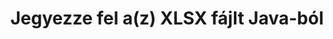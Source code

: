 ---
############################# Static ############################
layout: "auto-gen-annotation"

############################# Head ############################
head_title: "Java XLSX Annotation API Annotate in C#"
head_description: "Java API népszerű kommentártípusok létrehozásához és megjegyzésekhez a XLSX, képek, rajzok és dokumentumfájl formátumokból."

############################# Header ############################
title: "Jegyezze fel a(z) XLSX fájlt Java-ból"
description: ""
bg_image: "https://cms.admin.containerize.com/templates/aspose/App_Themes/V3/images/bg/header1.png"
bg_overlay: false
button:
    enable: true
    icon: "fas fa-arrow-down"
    label: "Ingyenes próbaverzió letöltése"
    link: "https://downloads.groupdocs.com/annotation/java"

############################# About ############################
about:
    enable: true
    title: "A GroupDocs.Annotation for Java API-ról"
    content: |
        A GroupDocs.Annotation for Java API egy olyan könyvtár, amely lehetővé teszi megjegyzések hozzáadását PDF, Word és egyéb dokumentumokhoz Mac, Windows vagy Ubuntu rendszeren. A [GroupDocs.Annotation for Java](/annotation/java) egy natív Java API a kommentárok kezelésére, átfogó támogatással a megjegyzések létrehozásához, hozzáadásához, szerkesztéséhez, törléséhez, kibontásához és exportálásához képekből és különféle egyéb dokumentumokból. A támogatott dokumentumformátumok teljes listája ezen a [oldalon](https://docs.groupdocs.com/annotation/java/supported-document-formats/) tekinthető meg.
        Ez a könyvtár lehetővé teszi, hogy ne csak a XLSX dokumentummal dolgozzon, hanem sok más típusú dokumentummal is, például Word, Excel, PowerPoint, Outlook e-mailekkel, Visio, Adobe, OpenDocument, OpenOffice, Photoshop, AutoCad és még sok mással.
        A GroupDocs.Annotation for Java API lehetővé teszi új jegyzetek létrehozását és hozzáadását, megjegyzések szerkesztését, megjegyzések kibontását, megjegyzések kibontását és eltávolítását a dokumentumokból. A könyvtár 13 különböző megjegyzéstípust támogat, beleértve a szöveget, vonalláncot, területet, aláhúzást, pontot, vízjelet, nyilat, ellipszist, szövegcserét, távolságot, szövegmezőt, erőforrás-szerkesztést PDF-ben, HTML-ben, Microsoft Word dokumentumokban, táblázatokban, diagramokban, prezentációkban, rajzok, képek és sok más fájlformátum.
        A példa (lásd alább) bemutatja a {{FÁJLFORMÁTUM}} dokumentummal való munkát, ebben a példában láthatja a GroupDocs használatának fő lépéseit. Annotáció: Állítson be egy licencet, nyissa meg a dokumentumot, amellyel dolgozni szeretne, és hozzon létre egy annotáció, adatobjektumok hozzáadása az annotációs tulajdonságok igényeinek megfelelő beállításához, és az eredmény mentése a kívánt helyre. A támogatott funkciókat a github [oldalon] (https://github.com/groupdocs-annotation/GroupDocs.Annotation-for-Java) vagy a termékünk [dokumentációjában] (https: //docs.groupdocs.com/annotation/java/getting-started/).

############################# Steps ############################
howTo_Add:
steps_Add:
    enable: true
    title_left: "Lépések a megjegyzések hozzáadásához a XLSX fájlhoz Java nyelven"
    content_left: |
        [GroupDocs.Annotation](/annotation/java/) Néhány egyszerű lépés végrehajtásával megkönnyíti a Java fejlesztők számára, hogy különféle megjegyzéstípusokat adjanak hozzá a XLSX fájlokhoz bármely Java-alapú alkalmazáson belül.
        *   Hozzon létre Válasz objektumokat megjegyzéssel és dátummal.
        *   Hozzon létre AreaAnnotation objektumot, állítsa be a terület beállításait és adjon hozzá válaszokat.
        *   Hozzon létre Annotator objektumot, és adjon hozzá terület megjegyzést.
        *   Mentse a kimeneti fájlt.
    title_right: "rendszerkövetelmények"
    content_right: |
        A GroupDocs.Annotation for Java API-kat minden nagyobb platformon és operációs rendszeren támogatja. Mielőtt végrehajtaná az alábbi kódot, győződjön meg arról, hogy a következő előfeltételek telepítve vannak a rendszeren.
        *   Operációs rendszerek: Microsoft Windows, Linux, MacOS
        *   Fejlesztési környezet: NetBeans, Intellij IDEA, Eclipse stb
        *   Java futási környezet: Java 7 (1.7) és újabb
        *   Szerezze be a GroupDocs.Annotation for Java legújabb verzióját a [GroupDocs Artifact Repository] webhelyről (https://repository.groupdocs.com/webapp/#/artifacts/browse/tree/General/repo/com/groupdocs/groupdocs-annotation)

############################# Preview ############################
preview_Add:
    enable: true
    title: Annotáció előnézete és kódminta
    content: |
        ![Annotation preview image](https://docs.groupdocs.com/annotation/java/images/add-area-annotation.png)
    code: |
        ```java
        // Create an instance of Reply class and add comments
        Reply firstReply = new Reply();
        firstReply.setComment("First comment");
        firstReply.setRepliedOn(Calendar.getInstance().getTime());
        
        Reply secondReply = new Reply();
        secondReply.setComment("Second comment");
        secondReply.setRepliedOn(Calendar.getInstance().getTime());
        
        List<Reply> replies = new ArrayList<Reply>();
        replies.add(firstReply);
        replies.add(secondReply);
        
        // Create an instance of AreaAnnotation class and set options
        AreaAnnotation area = new AreaAnnotation();
        area.setBackgroundColor(65535);
        area.setBox(new Rectangle(100, 100, 100, 100));
        area.setCreatedOn(Calendar.getInstance().getTime());
        area.setMessage("This is area annotation");
        area.setOpacity(0.7);
        area.setPageNumber(0);
        area.setPenColor(65535);
        area.setPenStyle(PenStyle.Dot);
        area.setPenWidth((byte) 3);
        area.setReplies(replies);
        
        // Create an instance of Annotator class
        Annotator annotator = new Annotator("input.bmp");
        
        // Add annotation
        annotator.add(area);
        
        // Save to file
        annotator.save("output.bmp");
        annotator.dispose();
        ```

############################# Steps ############################
howTo_Remove:
steps_Remove:
    enable: true
    title_left: "A megjegyzések eltávolításának lépései a XLSX fájlból Java nyelven"
    content_left: |
        [GroupDocs.Annotation](/annotation/java/) Néhány egyszerű lépés végrehajtásával megkönnyíti a Java fejlesztők számára a megjegyzések részleteinek eltávolítását a XLSX fájlokból bármely Java-alapú alkalmazásban.
        *   Hozzon létre Válasz objektumokat megjegyzéssel és dátummal.
        *   Példányosítsa a SaveOptions objektumot, és állítsa be az AnnotationTypes = AnnotationType.None beállítást.
        *   Hívja a mentési metódust az eredményül kapott dokumentumúttal vagy adatfolyammal és SaveOptions objektummal.

############################# Preview ############################
preview_Remove:
    enable: true
    code: |
        ```java
        // Create an instance of Annotator class 
        Annotator annotator = new Annotator("C://input.bmp");

        // Remove annotation by set type None 
        SaveOptions saveOptions = new SaveOptions();
        saveOptions.setAnnotationTypes(AnnotationType.None);

        // Save annotation to output file
        annotator.save("C://output.bmp", saveOptions);
        annotator.dispose();
        ```

############################# Steps ############################
howTo_Edit:
steps_Edit:
    enable: true
    title_left: "A XLSX megjegyzéseinek szerkesztésének lépései Java nyelven"
    content_left: |
        [GroupDocs.Annotation](/annotation/java/) Néhány egyszerű lépés végrehajtásával megkönnyíti a Java fejlesztők számára, hogy frissítsék a XLSX fájlokból származó különféle megjegyzéstulajdonságokat bármely Java-alapú alkalmazáson belül.
        *   Példányosítása Annotator objektum bemeneti dokumentumútvonallal vagy adatfolyammal példányosított LoadOptions segítségével az ImportAnnotations = true értékkel.
        *   Hozzon létre valamilyen AnnotationBase implementációt, és állítsa be a létező annotáció azonosítóját (ha nem található annotáció ezzel az azonosítóval, akkor semmi sem módosul) vagy a megjegyzések elérési útlistáját (az összes létező annotációt eltávolítjuk).
        *   Az Annotator objektum frissítési metódusának hívása átadott megjegyzésekkel.
        *   Hívja a mentési metódust az eredményül kapott dokumentumúttal vagy adatfolyammal és SaveOptions objektummal.

############################# Preview ############################
preview_Edit:
    enable: true
    code: |
        ```java
        String outputPath = "UpdateAnnotation.bmp";

        // Create an instance of Annotator class
        Annotator annotator = new Annotator("input.bmp");
        
        // Create an instance of Reply class for first example and add comments
        Reply reply1 = new Reply();
        reply1.setComment("Original first comment");
        reply1.setRepliedOn(Calendar.getInstance().getTime());
        
        Reply reply2 = new Reply();
        reply2.setComment("Original second comment");
        reply2.setRepliedOn(Calendar.getInstance().getTime());
        
        java.util.List replies = new ArrayList();
        replies.add(reply1);
        replies.add(reply2);
        
        // Create an instance of AreaAnnotation class and set options
        AreaAnnotation original = new AreaAnnotation();
        original.setId(1);
        original.setBackgroundColor(65535);
        original.setBox(new Rectangle(100, 100, 100, 100));
        original.setCreatedOn(Calendar.getInstance().getTime());
        original.setMessage("This is original annotation");
        original.setReplies(replies);
        
        // Add original annotation
        annotator.add(original);
        annotator.save(outputPath);
        annotator.dispose();
        
        LoadOptions loadOptions = new LoadOptions();
        
        // Open annotated document
        Annotator annotator1 = new Annotator(outputPath, loadOptions);
        
        // Create an instance of Reply class for update first example
        Reply reply3 = new Reply();
        reply3.setComment("Updated first comment");
        reply3.setRepliedOn(Calendar.getInstance().getTime());
        
        Reply reply4 = new Reply();
        reply4.setComment("Updated second comment");
        reply4.setRepliedOn(Calendar.getInstance().getTime());
        
        java.util.List replies1 = new ArrayList();
        replies1.add(reply3);
        replies1.add(reply4);

        // Suggest we want change some properties of existed annotation
        AreaAnnotation updated = new AreaAnnotation();
        updated.setId(1);
        updated.setBackgroundColor(255);
        updated.setBox(new Rectangle(0, 0, 50, 200));
        updated.setCreatedOn(Calendar.getInstance().getTime());
        updated.setMessage("This is updated annotation");
        updated.setReplies(replies1);
        
        // Update and save annotation
        annotator1.update(updated);
        annotator1.save(outputPath);
        annotator1.dispose();
        ```

############################# Steps ############################
howTo_Extract:
steps_Extract:
    enable: true
    title_left: "Lépések a megjegyzések kibontásához a XLSX fájlból Java nyelven"
    content_left: |
        [GroupDocs.Annotation](/annotation/java/) néhány egyszerű lépés végrehajtásával megkönnyíti a Java fejlesztők számára, hogy megjegyzéseket fűzzenek a dokumentumokhoz és kivonják a megjegyzésadatokat a XLSX fájlokból bármely Java-alapú alkalmazáson belül.
        *   Hozzon létre Válasz objektumokat megjegyzéssel és dátummal.
        *   Példányosítsa a LoadOptions objektumot, és hívja meg a SetImportAnnotations-t igaz argumentummal.
        *   Definiáljon változót List típussal.
        *   Hívja meg a get metódust, és adja vissza az eredményt a fenti változóhoz.

############################# Preview ############################
preview_Extract:
    enable: true
    code: |
        ```java
        // For using this example input file ("annotated.bmp") must be with annotations
        LoadOptions loadOptions = new LoadOptions();
        
        // Create an instance of Annotator class and get annotations
        final Annotator annotator = new Annotator("annotated.bmp", loadOptions);
        List annotations = annotator.get();
        ```

############################# Demos ############################
demos:
    enable: true
    title: "Élő bemutatók dokumentumok és képek megjegyzéseinek hozzáadásához, eltávolításához, szerkesztéséhez és kivonásához"
    content: |
        A [GroupDocs.Annotation Live Demos](https://products.groupdocs.app/annotation/family) webhely meglátogatásával azonnal adhat hozzá, távolíthat el, szerkesszen és bontsa ki a megjegyzéseket a XLSX fájlba. Az élő demónak a következő előnyei vannak

############################# About Formats ############################
about_formats:
    enable: true
    format:
        # format loop
        - icon: "far fa-file-xlsx"
          title: "A XLSX fájlformátumról"
          content: |
            Az XLSX a Microsoft Excel dokumentumok jól ismert formátuma, amelyet a Microsoft a Microsoft Office 2007 kiadásával vezetett be. Az ECMA-376 OOXML szabvány 2. részében leírt nyílt csomagolási egyezmények szerint szervezett szerkezet alapján az új formátum egy zip-csomag, amely számos XML-fájlt tartalmaz. Az alapul szolgáló struktúra és fájlok az .xlsx fájl egyszerű kicsomagolásával vizsgálhatók.

          link: "https://docs.fileformat.com/image/xlsx/"

############################# More Formats ############################
more_formats:
    enable: true
    title: "Más népszerű dokumentumformátumok használata"
    content: |
        Frissítse a megjegyzések tulajdonságait néhány népszerű fájlformátumból az alábbiak szerint.
    format:
        # format loop
        - name: "Annotate PDF document"
          link: "https://products.groupdocs.com/annotation/java/pdf/"
          description: "Adobe Portable Document Format"

        # format loop
        - name: "Annotate DOC document"
          link: "https://products.groupdocs.com/annotation/java/doc/"
          description: "Microsoft Word Document"

        # format loop
        - name: "Annotate DOCM document"
          link: "https://products.groupdocs.com/annotation/java/docm/"
          description: "Microsoft Word Macro-Enabled Document"

        # format loop
        - name: "Annotate DOCX document"
          link: "https://products.groupdocs.com/annotation/java/docx/"
          description: "Microsoft Word Open XML Document"

        # format loop
        - name: "Annotate DOT document"
          link: "https://products.groupdocs.com/annotation/java/dot/"
          description: "Microsoft Word Document Template"

        # format loop
        - name: "Annotate DOTX document"
          link: "https://products.groupdocs.com/annotation/java/dotx/"
          description: "Word Open XML Document Template"

        # format loop
        - name: "Annotate RTF document"
          link: "https://products.groupdocs.com/annotation/java/rtf/"
          description: "Rich Text Document"

        # format loop
        - name: "Annotate ODT document"
          link: "https://products.groupdocs.com/annotation/java/odt/"
          description: "Open Document Text"

        # format loop
        - name: "Annotate XLS document"
          link: "https://products.groupdocs.com/annotation/java/xls/"
          description: "Microsoft Excel Binary File Format"

        # format loop
        - name: "Annotate XLSX document"
          link: "https://products.groupdocs.com/annotation/java/xlsx/"
          description: "Microsoft Excel Open XML Spreadsheet"

        # format loop
        - name: "Annotate XLSM document"
          link: "https://products.groupdocs.com/annotation/java/xlsm/"
          description: "Microsoft Excel Macro-Enabled Spreadsheet"

        # format loop
        - name: "Annotate XLSB document"
          link: "https://products.groupdocs.com/annotation/java/xlsb/"
          description: "Microsoft Excel Binary Worksheet"

        # format loop
        - name: "Annotate ODS document"
          link: "https://products.groupdocs.com/annotation/java/ods/"
          description: "Open Document Spreadsheet"

        # format loop
        - name: "Annotate PPT document"
          link: "https://products.groupdocs.com/annotation/java/ppt/"
          description: "PowerPoint Presentation"

        # format loop
        - name: "Annotate PPTX document"
          link: "https://products.groupdocs.com/annotation/java/pptx/"
          description: "PowerPoint Open XML Presentation"

        # format loop
        - name: "Annotate PPSX document"
          link: "https://products.groupdocs.com/annotation/java/ppsx/"
          description: "PowerPoint Open XML Slide Show"

        # format loop
        - name: "Annotate POTM document"
          link: "https://products.groupdocs.com/annotation/java/potm/"
          description: "Microsoft PowerPoint Template"

        # format loop
        - name: "Annotate PPTM document"
          link: "https://products.groupdocs.com/annotation/java/pptm/"
          description: "Microsoft PowerPoint Presentation"

        # format loop
        - name: "Annotate PPS document"
          link: "https://products.groupdocs.com/annotation/java/pps/"
          description: "Microsoft PowerPoint 97-2003 Slide Show"

        # format loop
        - name: "Annotate ODP document"
          link: "https://products.groupdocs.com/annotation/java/odp/"
          description: "OpenDocument Presentation"

        # format loop
        - name: "Annotate HTML document"
          link: "https://products.groupdocs.com/annotation/java/html/"
          description: "HyperText Markup Language"

        # format loop
        - name: "Annotate TIFF document"
          link: "https://products.groupdocs.com/annotation/java/tiff/"
          description: "Tagged Image File Format"

        # format loop
        - name: "Annotate JPEG document"
          link: "https://products.groupdocs.com/annotation/java/jpeg/"
          description: "JPEG Image"

        # format loop
        - name: "Annotate PNG document"
          link: "https://products.groupdocs.com/annotation/java/png/"
          description: "Portable Network Graphic"

        # format loop
        - name: "Annotate EML document"
          link: "https://products.groupdocs.com/annotation/java/eml/"
          description: "E-mail Message"

        # format loop
        - name: "Annotate MSG document"
          link: "https://products.groupdocs.com/annotation/java/msg/"
          description: "Microsoft Outlook E-mail Message"

        # format loop
        - name: "Annotate VSD document"
          link: "https://products.groupdocs.com/annotation/java/vsd/"
          description: "Microsoft Visio 2003-2010 Drawing"

        # format loop
        - name: "Annotate VSDX document"
          link: "https://products.groupdocs.com/annotation/java/vsdx/"
          description: "Microsoft Visio Drawing"

        # format loop
        - name: "Annotate VSS document"
          link: "https://products.groupdocs.com/annotation/java/vss/"
          description: "Microsoft Visio 2003-2010 Stencil"

        # format loop
        - name: "Annotate VST document"
          link: "https://products.groupdocs.com/annotation/java/vst/"
          description: "Microsoft Visio 2013 Stencil"

        # format loop
        - name: "Annotate DWG document"
          link: "https://products.groupdocs.com/annotation/java/dwg/"
          description: "Autodesk Design Data Formats"

        # format loop
        - name: "Annotate DXF document"
          link: "https://products.groupdocs.com/annotation/java/dxf/"
          description: "AutoCAD Drawing Interchange"

        # format loop
        - name: "Annotate DCM document"
          link: "https://products.groupdocs.com/annotation/java/dcm/"
          description: "Digital Imaging and Communications in Medicine"

        # format loop
        - name: "Annotate WMF document"
          link: "https://products.groupdocs.com/annotation/java/wmf/"
          description: "Windows Metafile"

        # format loop
        - name: "Annotate EMF document"
          link: "https://products.groupdocs.com/annotation/java/emf/"
          description: "Enhanced Metafile Format"


############################# Back to top ###############################
back_to_top:
    enable: true
---